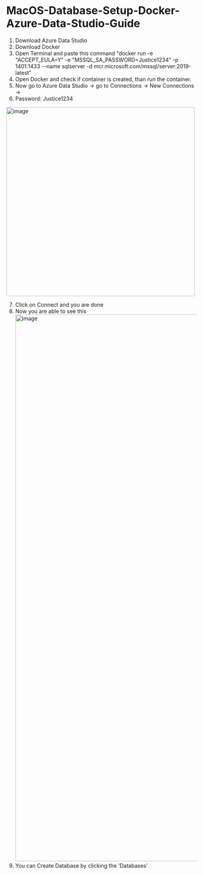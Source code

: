 # MacOS-Database-Setup-Docker-Azure-Data-Studio-Guide
1. Download Azure Data Studio
2. Download Docker
3. Open Terminal and paste this command "docker run -e "ACCEPT_EULA=Y" -e "MSSQL_SA_PASSWORD=Justice1234" -p 1401:1433 --name sqlserver -d mcr.microsoft.com/mssql/server:2019-latest"
4. Open Docker and check if container is created, than run the container.
5. Now go to Azure Data Studio -> go to Connections -> New Connections ->
6. Password: Justice1234
<img width="497" alt="image" src="https://github.com/user-attachments/assets/27d4ca77-41b9-4c3f-9b06-ac63d8e91b12">

7. Click on Connect and you are done
8. Now you are able to see this
    <img width="1438" alt="image" src="https://github.com/user-attachments/assets/a7bb395a-1ace-45c9-bce4-b26de916bf6a">
9. You can Create Database by clicking the 'Databases'

